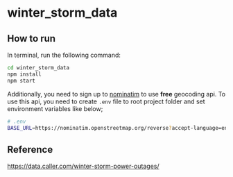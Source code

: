 # winter_storm_data

## How to run

In terminal, run the following command:

```bash
cd winter_storm_data
npm install
npm start
```

Additionally, you need to sign up to [nominatim](https://nominatim.org/release-docs/latest/api/Overview/)
to use **free** geocoding api.
To use this api, you need to create `.env` file to root project folder and set environment variables like below;

```bash
# .env
BASE_URL=https://nominatim.openstreetmap.org/reverse?accept-language=en&format=jsonv2&zoom=10
```

## Reference

https://data.caller.com/winter-storm-power-outages/
